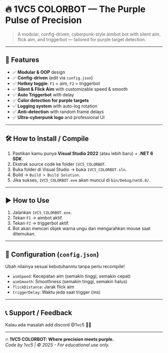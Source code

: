 # 🔥 1VC5 COLORBOT — The Purple Pulse of Precision

> A modular, config-driven, cyberpunk-style aimbot bot with silent aim, flick aim, and triggerbot — tailored for purple target detection.

---

## 📌 Features
- ✅ **Modular & OOP** design
- ✅ **Config-driven** (edit via `config.json`)
- ✅ **Hotkey toggle**: `F1` = aim, `F2` = triggerbot
- ✅ **Silent & Flick Aim** with customizable speed & smooth
- ✅ **Auto Triggerbot** with delay
- ✅ **Color detection for purple targets**
- ✅ **Logging system** with auto-log rotation
- ✅ **Anti-detection** with random frame delays
- ✅ **Ultra-cyberpunk logo** and professional UI

---

## 🛠 How to Install / Compile

1. Pastikan kamu punya **Visual Studio 2022** (atau lebih baru) + **.NET 6 SDK**.
2. Ekstrak source code ke folder `1VC5_COLORBOT`.
3. Buka folder di Visual Studio → buka `1VC5_COLORBOT.sln`.
4. Build → `Build > Build Solution`.
5. Jika sukses, `1VC5_COLORBOT.exe` akan muncul di `bin/Debug/net6.0/`.

---

## ▶️ How to Use
1. Jalankan `1VC5_COLORBOT.exe`.
2. Tekan `F1` → aimbot aktif.
3. Tekan `F2` → triggerbot aktif.
4. Bot akan mencari objek warna ungu dan mengarahkan mouse saat ditemukan.

---

## 🔧 Configuration (`config.json`)
Ubah nilainya sesuai kebutuhanmu tanpa perlu recompile!

- `aimSpeed`: Kecepatan aim (semakin tinggi, semakin cepat)
- `aimSmooth`: Smoothness (semakin tinggi, semakin halus)
- `flickDistance`: Jarak flick aim
- `triggerDelay`: Waktu jeda saat trigger (ms)

---

## 📞 Support / Feedback
Kalau ada masalah add discord @1vc5 💬✨

---

🔥 **1VC5 COLORBOT: Where precision meets purple.**  
*Code by 1vc5 | © 2025 - For educational use only.*
